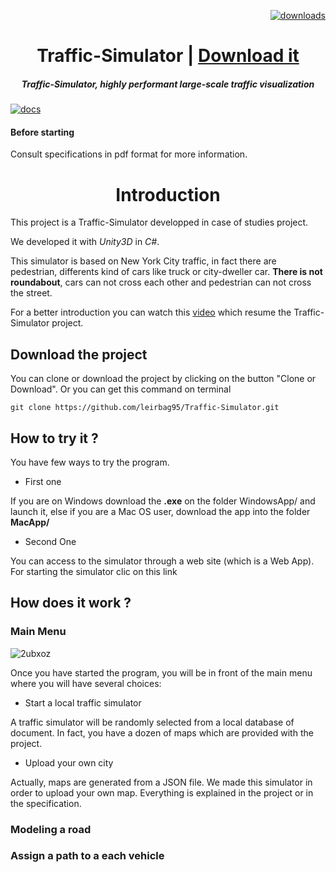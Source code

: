 <p align="right">
  <a href="https://npmjs.org/package/deck.gl">
    <img src="https://img.shields.io/npm/dm/deck.gl.svg?style=flat-square" alt="downloads" />
  </a>
</p>

<h1 align="center">Traffic-Simulator | <a href="https://github.com/leirbag95/Traffic-Simulator/">Download it</a></h1>

<h5 align="center"> Traffic-Simulator, highly performant large-scale traffic visualization</h5>

[![docs](http://i.imgur.com/mvfvgf0.jpg)](https://github.com/leirbag95/Traffic-Simulator/)

#### Before starting 

Consult specifications in pdf format for more information.

<h1 align="center">Introduction</h1>
This project is a Traffic-Simulator developped in case of studies project.

We developed it with *Unity3D*  in *C#*.

This simulator is based on New York City traffic, in fact there are pedestrian, differents kind of cars like truck or city-dweller car. **There is not roundabout**, cars can not cross each other and pedestrian can not cross the street.

For a better introduction you can watch this <a href="https://www.youtube.com/embed/MUQfKFzIOeU">video</a> which resume the Traffic-Simulator project.

## Download the project

You can clone or download the project by clicking on the button "Clone or Download".
Or you can get this command on terminal 
```
git clone https://github.com/leirbag95/Traffic-Simulator.git
``` 
## How to try it ?

You have few ways to try the program.
- First one

If you are on Windows download the **.exe** on the folder WindowsApp/ and launch it, else if you are a Mac OS user, download the app into the folder **MacApp/**

- Second One

You can access to the simulator through a web site (which is a Web App). For starting the simulator clic on this link

## How does it work ?

### Main Menu

![2ubxoz](https://user-images.githubusercontent.com/17054452/53235962-668b2c00-3693-11e9-8075-33e77c220972.gif)


Once you have started the program, you will be in front of the main menu where you will have several choices:
- Start a local traffic simulator

A traffic simulator will be randomly selected from a local database of document. In fact, you have a dozen of maps which are provided with the project.

- Upload your own city

Actually, maps are generated from a JSON file. We made this simulator in order to upload your own map. Everything is explained in the project or in the specification.

### Modeling a road

### Assign a path to a each vehicle





